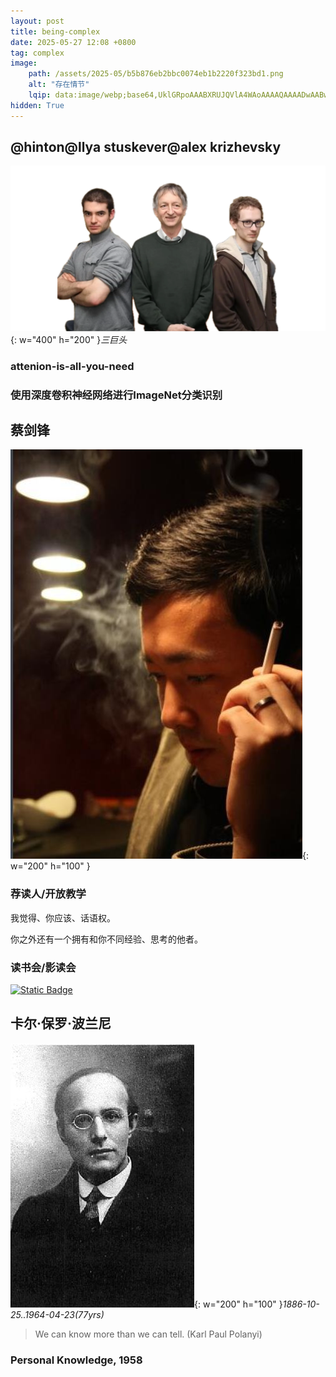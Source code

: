 ```yaml
---
layout: post
title: being-complex
date: 2025-05-27 12:08 +0800
tag: complex
image: 
    path: /assets/2025-05/b5b876eb2bbc0074eb1b2220f323bd1.png
    alt: "存在情节"
    lqip: data:image/webp;base64,UklGRpoAAABXRUJQVlA4WAoAAAAQAAAADwAABwAAQUxQSDIAAAARL0AmbZurmr57yyIiqE8oiG0bejIYEQTgqiDA9vqnsUSI6H+oAERp2HZ65qP/VIAWAFZQOCBCAAAA8AEAnQEqEAAIAAVAfCWkAALp8sF8rgRgAP7o9FDvMCkMde9PK7euH5M1m6VWoDXf2FkP3BqV0ZYbO6NA/VFIAAAA
hidden: True
---
```


## @hinton@llya stuskever@alex krizhevsky

![alt text](../assets/2025-05/5da291231a15f4d51cb306fc1bd8c0b.png){: w="400" h="200" }_三巨头_

### attenion-is-all-you-need

### 使用深度卷积神经网络进行ImageNet分类识别

## 蔡剑锋

![alt text](../assets/2025-05/image-8.png){: w="200" h="100" }

### 荐读人/开放教学

我觉得、你应该、话语权。

你之外还有一个拥有和你不同经验、思考的他者。

### 读书会/影读会

[![Static Badge](https://img.shields.io/badge/%E8%AF%BB%E4%B9%A6%E4%BC%9A-where%20it%20comes%20from-55acee?logo=pinboard&logoColor=%230000FF)](https://mp.weixin.qq.com/s/GiU_evtmAidB1WzrnRNuJA)

## 卡尔·保罗·波兰尼

![alt text](../assets/2025-05/image-2.png){: w="200" h="100" }_1886-10-25..1964-04-23(77yrs)_

> We can know more than we can tell. (Karl Paul Polanyi)

### Personal Knowledge, 1958